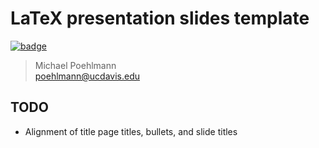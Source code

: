 # LaTeX presentation slides template

[![badge](https://badgen.net/badge/overleaf/view%20slides/3A9437)](https://www.overleaf.com/read/ymhrcpghcsjq)

> Michael Poehlmann<br>
> poehlmann@ucdavis.edu

## TODO
- Alignment of title page titles, bullets, and slide titles